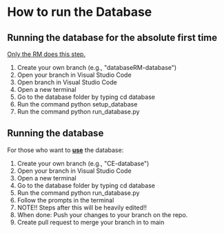 <h1>How to run the Database</h1>
<h2>Running the database for the absolute first time</h2>
<ins>Only the RM does this step.</ins>
<ol>
    <li>Create your own branch (e.g., "databaseRM-database")</li>
    <li>Open your branch in Visual Studio Code</li>
    <li>Open branch in Visual Studio Code</li>
    <li>Open a new terminal</li>
    <li>Go to the database folder by typing cd database</li>
    <li>Run the command python setup_database</li>
    <li>Run the command python run_database.py</li>
</ol>

<h2>Running the database</h2>
For those who want to <b><ins>use</ins></b> the database:
<ol>
    <li>Create your own branch (e.g., "CE-database")</li>
    <li>Open your branch in Visual Studio Code</li>
    <li>Open a new terminal</li>
    <li>Go to the database folder by typing cd database</li>
    <li>Run the command python run_database.py</li>
    <li>Follow the prompts in the terminal</li>
    <li>NOTE!! Steps after this will be heavily edited!!</li>
    <li>When done: Push your changes to your branch on the repo.</li>
    <li>Create pull request to merge your branch in to main</li>
</ol>
